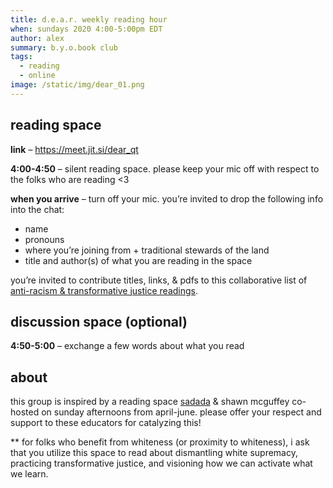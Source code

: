 ```yaml
---
title: d.e.a.r. weekly reading hour
when: sundays 2020 4:00-5:00pm EDT
author: alex
summary: b.y.o.book club
tags:
  - reading
  - online
image: /static/img/dear_01.png
---
```


## reading space

__link__ – https://meet.jit.si/dear_qt

__4:00-4:50__ – silent reading space. please keep your mic off with respect to the folks who are reading <3

__when you arrive__ – turn off your mic. you’re invited to drop the following info into the chat:

- name
- pronouns
- where you’re joining from + traditional stewards of the land
- title and author(s) of what you are reading in the space

you’re invited to contribute titles, links, & pdfs to this collaborative list of [anti-racism & transformative justice readings](https://www.are.na/al-ex/anti-racism-transformative-justice-readings).


## discussion space (optional)

__4:50-5:00__ – exchange a few words about what you read

## about

this group is inspired by a reading space [sadada](https://www.instagram.com/sadada.space/) & shawn mcguffey co-hosted on sunday afternoons from april-june. please offer your respect and support to these educators for catalyzing this!

** for folks who benefit from whiteness (or proximity to whiteness), i ask that you utilize this space to read about dismantling white supremacy, practicing transformative justice, and visioning how we can activate what we learn.
